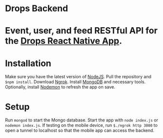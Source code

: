 # Drops Backend

Event, user, and feed RESTful API for the [Drops React Native App](https://github.com/JoeIaquinto/drops).
=======
# Installation

  Make sure you have the latest version of [NodeJS](https://nodejs.org/en/). Pull the repository and `$npm install`. Download [Ngrok](https://ngrok.com/). Install [MongoDB](https://www.mongodb.com/) and necessary tools. Optionally, install [Nodemon](https://github.com/remy/nodemon) to refresh the app on save.

# Setup
  Run `mongod` to start the Mongo database. Start the app with `node index.js` or `nodemon index.js`. If testing on the mobile device, run `$./ngrok http 3000` to open a tunnel to localhost so that the mobile app can access the backend.
